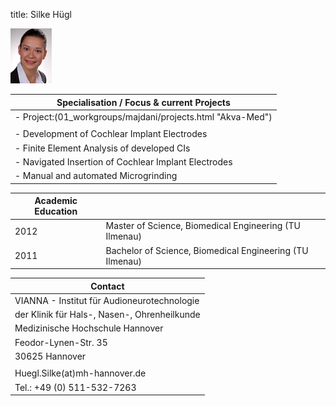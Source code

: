 title: Silke Hügl


![Image Silke Hügl](Silke.jpg)


|Specialisation / Focus	& current Projects|
|-----------------------------------------|
|-   Project:(01_workgroups/majdani/projects.html "Akva-Med")|
| |
|-   Development of Cochlear Implant Electrodes| 
|-   Finite Element Analysis of developed CIs|
|-   Navigated Insertion of Cochlear Implant Electrodes|
|-   Manual and automated Microgrinding|



|Academic Education|                       |
|------------------|-----------------------|
|2012|Master of Science, Biomedical Engineering (TU Ilmenau)|
|2011|Bachelor of Science, Biomedical Engineering (TU Ilmenau)|

|Contact|                       
|------------------|
|VIANNA - Institut für Audioneurotechnologie|
|der Klinik für Hals-, Nasen-, Ohrenheilkunde|
|Medizinische Hochschule Hannover|
|Feodor-Lynen-Str. 35|
| 30625 Hannover|
| |
|Huegl.Silke(at)mh-hannover.de|
|Tel.: +49 (0) 511-532-7263|